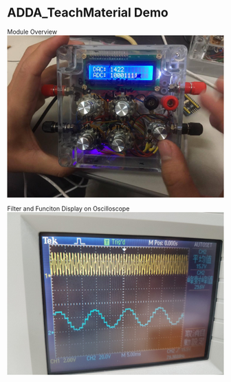 # ADDA_TeachMaterial Demo 

Module Overview
![alt text](https://github.com/Baymaxteam/ADDA_TeachMaterial/blob/master/Pic/Module.png)

Filter and Funciton Display on Oscilloscope
![alt text](https://github.com/Baymaxteam/ADDA_TeachMaterial/blob/master/Pic/Oscilloscope.png)